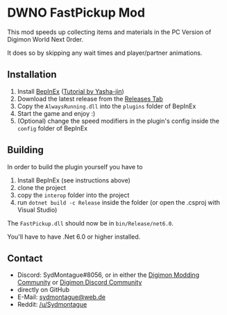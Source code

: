 # DWNO FastPickup Mod

This mod speeds up collecting items and materials in the PC Version of Digimon World Next 0rder.

It does so by skipping any wait times and player/partner animations.

## Installation

1. Install [BepInEx](https://github.com/BepInEx/BepInEx) ([Tutorial by Yasha-jin](https://github.com/Yasha-jin/DWNOModdingGuides/blob/main/Guides/HowToInstallBepInExForDWNO.md))
2. Download the latest release from the [Releases Tab](https://github.com/SydMontague/DWNO-Mod-FastPickup/releases)
3. Copy the `AlwaysRunning.dll` into the `plugins` folder of BepInEx
4. Start the game and enjoy :)
5. (Optional) change the speed modifiers in the plugin's config inside the `config` folder of BepInEx

## Building

In order to build the plugin yourself you have to

1. Install BepInEx (see instructions above)
2. clone the project
3. copy the `interop` folder into the project
4. run `dotnet build -c Release` inside the folder (or open the .csproj with Visual Studio)

The `FastPickup.dll` should now be in `bin/Release/net6.0`.

You'll have to have .Net 6.0 or higher installed.

## Contact
* Discord: SydMontague#8056, or in either the [Digimon Modding Community](https://discord.gg/cb5AuxU6su) or [Digimon Discord Community](https://discord.gg/0VODO3ww0zghqOCO)
* directly on GitHub
* E-Mail: sydmontague@web.de
* Reddit: [/u/Sydmontague](https://reddit.com/u/sydmontague)